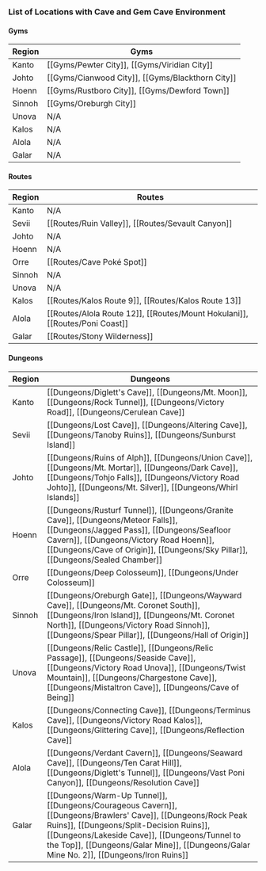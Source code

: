 ### List of Locations with Cave and Gem Cave Environment
#### Gyms
|Region|Gyms|
|---|---|
|Kanto|[[Gyms/Pewter City]], [[Gyms/Viridian City]] |
|Johto|[[Gyms/Cianwood City]], [[Gyms/Blackthorn City]] |
|Hoenn|[[Gyms/Rustboro City]], [[Gyms/Dewford Town]] |
|Sinnoh|[[Gyms/Oreburgh City]] |
|Unova|N/A|
|Kalos|N/A|
|Alola|N/A|
|Galar|N/A|

#### Routes
|Region|Routes|
|---|---|
|Kanto|N/A|
|Sevii|[[Routes/Ruin Valley]], [[Routes/Sevault Canyon]]|
|Johto|N/A|
|Hoenn|N/A|
|Orre|[[Routes/Cave Poké Spot]] |
|Sinnoh|N/A|
|Unova|N/A|
|Kalos|[[Routes/Kalos Route 9]], [[Routes/Kalos Route 13]] |
|Alola|[[Routes/Alola Route 12]], [[Routes/Mount Hokulani]], [[Routes/Poni Coast]] |
|Galar|[[Routes/Stony Wilderness]] |

#### Dungeons
|Region|Dungeons|
|---|---|
|Kanto|[[Dungeons/Diglett's Cave]], [[Dungeons/Mt. Moon]], [[Dungeons/Rock Tunnel]], [[Dungeons/Victory Road]], [[Dungeons/Cerulean Cave]] |
|Sevii|[[Dungeons/Lost Cave]], [[Dungeons/Altering Cave]], [[Dungeons/Tanoby Ruins]], [[Dungeons/Sunburst Island]] |
|Johto|[[Dungeons/Ruins of Alph]], [[Dungeons/Union Cave]], [[Dungeons/Mt. Mortar]], [[Dungeons/Dark Cave]], [[Dungeons/Tohjo Falls]], [[Dungeons/Victory Road Johto]], [[Dungeons/Mt. Silver]], [[Dungeons/Whirl Islands]] |
|Hoenn|[[Dungeons/Rusturf Tunnel]], [[Dungeons/Granite Cave]], [[Dungeons/Meteor Falls]], [[Dungeons/Jagged Pass]], [[Dungeons/Seafloor Cavern]], [[Dungeons/Victory Road Hoenn]], [[Dungeons/Cave of Origin]], [[Dungeons/Sky Pillar]], [[Dungeons/Sealed Chamber]] |
|Orre| [[Dungeons/Deep Colosseum]], [[Dungeons/Under Colosseum]] |
|Sinnoh|[[Dungeons/Oreburgh Gate]], [[Dungeons/Wayward Cave]], [[Dungeons/Mt. Coronet South]], [[Dungeons/Iron Island]], [[Dungeons/Mt. Coronet North]], [[Dungeons/Victory Road Sinnoh]], [[Dungeons/Spear Pillar]], [[Dungeons/Hall of Origin]] |
|Unova|[[Dungeons/Relic Castle]], [[Dungeons/Relic Passage]], [[Dungeons/Seaside Cave]], [[Dungeons/Victory Road Unova]], [[Dungeons/Twist Mountain]], [[Dungeons/Chargestone Cave]], [[Dungeons/Mistaltron Cave]], [[Dungeons/Cave of Being]] |
|Kalos|[[Dungeons/Connecting Cave]], [[Dungeons/Terminus Cave]], [[Dungeons/Victory Road Kalos]], [[Dungeons/Glittering Cave]], [[Dungeons/Reflection Cave]] |
|Alola|[[Dungeons/Verdant Cavern]], [[Dungeons/Seaward Cave]], [[Dungeons/Ten Carat Hill]], [[Dungeons/Diglett's Tunnel]], [[Dungeons/Vast Poni Canyon]], [[Dungeons/Resolution Cave]] |
|Galar|[[Dungeons/Warm-Up Tunnel]], [[Dungeons/Courageous Cavern]], [[Dungeons/Brawlers' Cave]], [[Dungeons/Rock Peak Ruins]], [[Dungeons/Split-Decision Ruins]], [[Dungeons/Lakeside Cave]], [[Dungeons/Tunnel to the Top]], [[Dungeons/Galar Mine]], [[Dungeons/Galar Mine No. 2]], [[Dungeons/Iron Ruins]] |